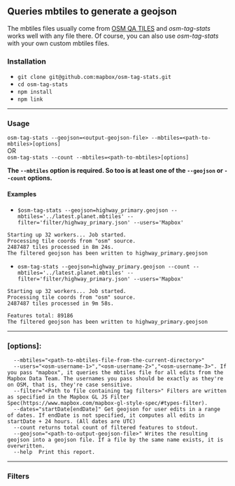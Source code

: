 ## Queries mbtiles to generate a geojson

The mbtiles files usually come from [OSM QA TILES](http://osmlab.github.io/osm-qa-tiles/) and _osm-tag-stats_ works well with any file there. Of course, you can also use _osm-tag-stats_ with your own custom mbtiles files.

### Installation

* `git clone git@github.com:mapbox/osm-tag-stats.git`
* `cd osm-tag-stats`
* `npm install`
* `npm link`

----------------------------------------------------------

### Usage
`osm-tag-stats --geojson=<output-geojson-file> --mbtiles=<path-to-mbtiles>[options]` <br />
 OR <br />
`osm-tag-stats --count --mbtiles=<path-to-mbtiles>[options]`

**The `--mbtiles` option is required. So too is at least one of the `--geojson` or `--count` options.**

#### Examples

* `$osm-tag-stats --geojson=highway_primary.geojson --mbtiles='../latest.planet.mbtiles' --filter='filter/highway_primary.json' --users='Mapbox'`
```
Starting up 32 workers... Job started.
Processing tile coords from "osm" source.
2487487 tiles processed in 8m 24s.
The filtered geojson has been written to highway_primary.geojson
```

* `osm-tag-stats --geojson=highway_primary.geojson --count --mbtiles='../latest.planet.mbtiles' --filter='filter/highway_primary.json' --users='Mapbox'`
```
Starting up 32 workers... Job started.
Processing tile coords from "osm" source.
2487487 tiles processed in 9m 58s.

Features total: 89186
The filtered geojson has been written to highway_primary.geojson
```

----------------------------------------------------------

### [options]:
````
  --mbtiles="<path-to-mbtiles-file-from-the-current-directory>"
  --users="<osm-username-1>","<osm-username-2>","<osm-username-3>". If you pass "mapbox", it queries the mbtiles file for all edits from the Mapbox Data Team. The usernames you pass should be exactly as they're on OSM, that is, they're case sensitive.
  --filter="<Path to file containing tag filters>" Filters are written as specified in the Mapbox GL JS Filter Spec(https://www.mapbox.com/mapbox-gl-style-spec/#types-filter).
  --dates="startDate[endDate]" Get geojson for user edits in a range of dates. If endDate is not specified, it computes all edits in startDate + 24 hours. (All dates are UTC)
  --count returns total count of filtered features to stdout.
  --geojson="<path-to-output-geojson-file>" Writes the resulting geojson into a geojson file. If a file by the same name exists, it is overwritten.
  --help  Print this report.
````
----------------------------------------------------------

### Filters
